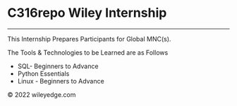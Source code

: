 # C316repo Wiley Internship
<hr/>
<p>This Internship Prepares Participants for Global MNC(s).</p>
<p> The Tools & Technologies to be Learned are as Follows </p>

<ul>
  <li> SQL- Beginners to Advance </li>
  <li> Python Essentials </li>
  <li> Linux - Beginners to Advance </li>
 </ul>
 <p style='text-center'> &copy 2022 wileyedge.com </p>
